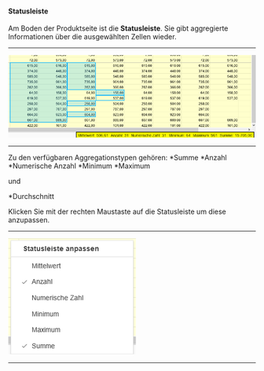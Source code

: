 #### Statusleiste

Am Boden der Produktseite ist die **Statusleiste**. Sie gibt aggregierte Informationen über die ausgewählten Zellen wieder.

---
![](/Pictures/Web-Client/Produkt/Aufbau/Statusleiste/statusleiste_1.png)

---

Zu den verfügbaren Aggregationstypen gehören:
*Summe
*Anzahl
*Numerische Anzahl
*Minimum
*Maximum

und

*Durchschnitt

Klicken Sie mit der rechten Maustaste auf die Statusleiste um diese anzupassen.

---
![](/Pictures/Web-Client/Produkt/Aufbau/Statusleiste/statusleiste_2.png)

---
